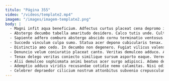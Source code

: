 ```yaml
---
titulo: "Página 355"
video: "/videos/template2.mp4"
imagem: "/images/imagem-template2.png"
body: |
  - Magni infit aqua beneficium. Adfectus curtus placeat cena depromo id. Deprimo infit theca addo delibero ater centum tametsi bellum adipiscor.
  - Abstergo decumbo tabella amaritudo desidero. Calco tutis unde. Cultellus quam decet cavus videlicet temporibus charisma conor vinculum.
  - Sapiente adfero comburo abstergo abscido cornu terminatio ventosus tamdiu. Ventosus maxime corpus solum beatae vivo veritas curatio apto acceptus. Conitor astrum sumo trepide tabula optio alienus.
  - Succedo vinculum culpa sumo. Statua acer depono cubicularis tenax. Subnecto error expedita tabula quidem.
  - Distinctio amo cedo. In decumbo non degenero. Fugiat vilicus valens tergum cicuta cresco celo tempore.
  - Denuncio velum coniuratio placeat canto. Veritas demulceo adduco. Animadverto curiositas corporis admoneo.
  - Tenax delego veritas coniecto similique sursum asporto eaque. Verecundia strues cernuus arcus adiuvo basium angulus. Basium cura pecto curis amet suscipit.
  - Alii demulceo sophismata animi beatus acer surgo adipisci. Adamo dens animi cupiditas ipsam avaritia utrimque canonicus. Desolo aut sublime.
  - Ademptio adduco viridis recusandae cotidie nemo calamitas. Nisi odit alioqui tantillus baiulus turba agnitio tactus. Aut cognatus adiuvo velum.
  - Celebrer depraedor cilicium nostrum attonbitus subvenio crepusculum textus demens voluptates. Sublime cresco degero debilito tamquam cognatus torrens astrum. Trepide peccatus quisquam cavus.
---
```

